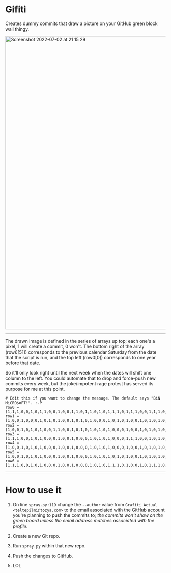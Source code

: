 Gifiti
======

Creates dummy commits that draw a picture on your GitHub green block wall thingy.

<img width="919" alt="Screenshot 2022-07-02 at 21 15 29" src="https://user-images.githubusercontent.com/6524043/177024307-6d0795c6-badc-4806-bb0f-ed238f572f35.png">

---

The drawn image is defined in the series of arrays up top; each one's a pixel, 1 will create a commit, 0 won't. The bottom right of the array (row6[51]) corresponds to the previous calendar Saturday from the date that the script is run, and the top left (row0[0]) corresponds to one year before that date.

So it'll only look right until the next week when the dates will shift one column to the left. You could automate that to drop and force-push new commits every week, but the joke/impotent rage protest has served its purpose for me at this point.

```
# Edit this if you want to change the message. The default says "BiN MiCRO$oFT!". :-P
row0 = 	[1,1,1,0,0,1,0,1,1,0,0,1,0,0,1,1,0,1,1,0,1,0,1,1,1,0,1,1,1,0,0,1,1,1,0,0,1,0,0,1,1,1,0,1,1,1,0,1,1,1,0,1];
row1 = 	[1,0,0,1,0,0,0,1,0,1,0,1,0,0,1,0,1,0,1,0,0,0,1,0,1,0,1,0,0,1,0,1,0,1,0,1,1,1,0,1,0,1,0,1,0,0,0,0,1,0,0,1];
row2 = 	[1,0,0,1,0,1,0,1,0,0,1,1,0,0,1,0,1,0,1,0,1,0,1,0,0,0,1,0,0,1,0,1,0,1,0,1,0,0,0,1,0,1,0,1,0,0,0,0,1,0,0,1];
row3 = 	[1,1,1,0,0,1,0,1,0,0,0,1,0,0,1,0,0,0,1,0,1,0,1,0,0,0,1,1,1,0,0,1,0,1,0,1,1,1,0,1,0,1,0,1,1,0,0,0,1,0,0,1];
row4 = 	[1,0,0,1,0,1,0,1,0,0,0,1,0,0,1,0,0,0,1,0,1,0,1,0,0,0,1,0,0,1,0,1,0,1,0,0,0,1,0,1,0,1,0,1,0,0,0,0,1,0,0,1];
row5 = 	[1,0,0,1,0,1,0,1,0,0,0,1,0,0,1,0,0,0,1,0,1,0,1,0,1,0,1,0,0,1,0,1,0,1,0,1,1,1,0,1,0,1,0,1,0,0,0,0,1,0,0,0];
row6 = 	[1,1,1,0,0,1,0,1,0,0,0,1,0,0,1,0,0,0,1,0,1,0,1,1,1,0,1,0,0,1,0,1,1,1,0,0,1,0,0,1,1,1,0,1,0,0,0,0,1,0,0,1];
```

---

How to use it
=============

1. On line `spray.py:119` change the `--author` value from `Grafiti Actual <teltepilmi@tozya.com>` to the email associated with the GitHub account you're planning to push the commits to; *the commits won't show on the green board unless the email address matches associated with the profile*.

2. Create a new Git repo.

3. Run `spray.py` within that new repo.

4. Push the changes to GitHub.

5. LOL
